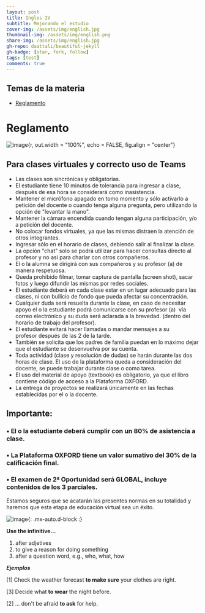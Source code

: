 ```yaml
---
layout: post
title: Ingles IV
subtitle: Mejorando el estudio
cover-img: /assets/img/english.jpg
thumbnail-img: /assets/img/english.png
share-img: /assets/img/english.jpg
gh-repo: daattali/beautiful-jekyll
gh-badge: [star, fork, follow]
tags: [test]
comments: true
---
```


## Temas de la materia

- [Reglamento](#reglamento)

# Reglamento
![image](https://user-images.githubusercontent.com/67721157/110025400-e9203a80-7cf4-11eb-98ee-4cf39f44df24.png){r, out.width = "100%", echo = FALSE, fig.align = "center"}
## Para clases virtuales y correcto uso de Teams 

- Las clases son sincrónicas y obligatorias.
- El estudiante tiene 10 minutos de tolerancia para ingresar a clase, después de esa hora se considerará como inasistencia.
- Mantener el micrófono apagado en tomo momento y sólo activarlo a petición del docente o cuando tenga alguna pregunta, pero utilizando la opción de "levantar la mano".
- Mantener la cámara encendida cuando tengan alguna participación, y/o a petición del docente.
- No colocar fondos virtuales, ya que las mismas distraen la atención de otros integrantes.
- Ingresar sólo en el horario de clases, debiendo salir al finalizar la clase.
- La opción "chat" solo se podrá utilizar para hacer consultas directo al profesor y no así para charlar con otros compañeros.
- El o la alumna se dirigirá con sus compañeros y su profesor (a) de manera respetuosa.
- Queda prohibido filmar, tomar captura de pantalla (screen shot), sacar fotos y luego difundir las mismas por redes sociales. 
- El estudiante deberá en cada clase estar en un lugar adecuado para las clases, ni con bullicio de fondo que pueda afectar su concentración.
- Cualquier duda será resuelta durante la clase, en caso de necesitar apoyo el o la estudiante podrá comunicarse con su profesor (a)  vía correo electrónico y su duda será aclarada a la brevedad. (dentro del horario de trabajo del profesor).
- El estudiante evitará hacer llamadas o mandar mensajes a su profesor después de las 2 de la tarde.
- También se solicita que los padres de familia puedan en lo máximo dejar que el estudiante se desenvuelva por su cuenta.
- Toda actividad (clase y resolución de dudas) se harán durante las dos horas de clase. El uso de la plataforma queda a consideración del docente,  se puede trabajar durante clase o como tarea.
- El uso del material de apoyo (textbook) es obligatorio, ya que el libro contiene código de acceso a la Plataforma OXFORD.
- La entrega de proyectos se realizará únicamente en las fechas establecidas por el o la docente.

## Importante: 
### • El o la estudiante deberá cumplir con un 80% de asistencia a clase. 
### • La Plataforma OXFORD tiene un valor sumativo del 30% de la calificación final.
### • El examen de 2ª Oportunidad será GLOBAL, incluye contenidos de los 3 parciales. 

Estamos seguros que se acatarán las presentes normas en su totalidad y haremos que esta etapa de educación virtual sea un éxito.

![image](https://user-images.githubusercontent.com/67721157/110023246-9180cf80-7cf2-11eb-863b-a66b5ab255c0.png){: .mx-auto.d-block :}

**Use the infinitive...**
1. after adjetives
2. to give a reason for doing something
3. after a question word, e.g., who, what, how

***Ejemplos***

 [1] Check the weather forecast **to make sure** your clothes are right.
 
 [3] Decide what **to wear** the night before.
 
 [2] ... don't be afraid **to ask** for help.
 

